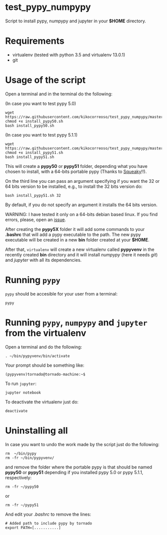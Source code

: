 # test_pypy_numpypy
Script to install pypy, numpypy and jupyter in your **$HOME** directory.

# Requirements

* virtualenv (tested with python 3.5 and virtualenv 13.0.1)
* git

# Usage of the script

Open a terminal and in the terminal do the following:

(In case you want to test pypy 5.0)

    wget https://raw.githubusercontent.com/kikocorreoso/test_pypy_numpypy/master/install_pypy50.sh
    chmod +x install_pypy50.sh
    bash install_pypy50.sh

(In case you want to test pypy 5.1.1)


    wget https://raw.githubusercontent.com/kikocorreoso/test_pypy_numpypy/master/install_pypy51.sh
    chmod +x install_pypy51.sh
    bash install_pypy51.sh

This will create a **pypy50** or **pypy51** folder, depending what you have chosen to install, with a 64-bits portable pypy (Thanks to [Squeaky](https://github.com/squeaky-pl/portable-pypy)!!).

On the third line you can pass an argument specifying if you want the 32 or 64 bits version to be installed, e.g., to install the 32 bits version do:

    bash install_pypy51.sh 32

By default, if you do not specify an argument it installs the 64 bits version.

WARNING: I have tested it only on a 64-bits debian based linux. If you find errors, please, open an [issue](https://github.com/kikocorreoso/test_pypy_numpypy/issues).

After creating the **pypy5X** folder it will add some commands to your **.bashrc** that will add a pypy executable to the path. The new pypy 
executable will be created in a new **bin** folder created at your **$HOME**.

After that, `virtualenv` will create a new virtualenv called **pypyvenv** in the recently created **bin** directory and it will install *numpypy* (here it needs *git*) and *jupyter* with all its dependencies.

# Running `pypy`

`pypy` should be accesible for your user from a terminal:

    pypy

# Running `pypy`, `numpypy` and `jupyter` from the virtualenv

Open a terminal and do the following:

    . ~/bin/pypyvenv/bin/activate

Your prompt should be something like:

    (pypyvenv)tornado@tornado-machine:~$

To run `jupyter`:

    jupyter notebook

To deactivate the virtualenv just do:

    deactivate

# Uninstalling all

In case you want to undo the work made by the script just do the following:

    rm  ~/bin/pypy
    rm -fr ~/bin/pypyvenv/

and remove the folder where the portable pypy is that should be named **pypy50** or **pypy51** depending if you installed 
pypy 5.0 or pypy 5.1.1, respectively:

    rm -fr ~/pypy50

or

    rm -fr ~/pypy51

And edit your *.bashrc* to remove the lines:

    # Added path to include pypy by tornado
    export PATH=[...........]





